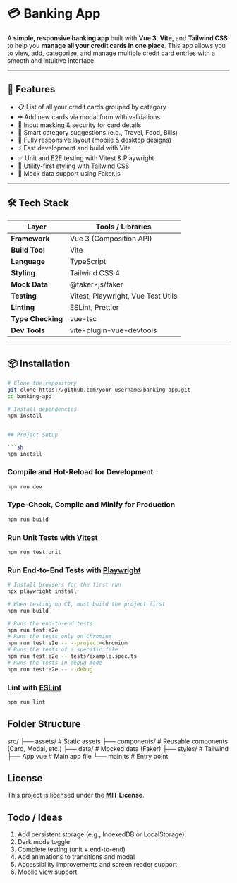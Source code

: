 # 💳 Banking App

A **simple, responsive banking app** built with **Vue 3**, **Vite**, and **Tailwind CSS** to help you **manage all your credit cards in one place**. This app allows you to view, add, categorize, and manage multiple credit card entries with a smooth and intuitive interface.

---

## 🚀 Features

- 📋 List of all your credit cards grouped by category  
- ➕ Add new cards via modal form with validations  
- 🔐 Input masking & security for card details  
- 🧠 Smart category suggestions (e.g., Travel, Food, Bills)  
- 📱 Fully responsive layout (mobile & desktop designs)  
- ⚡️ Fast development and build with Vite  
- ✅ Unit and E2E testing with Vitest & Playwright  
- 🎨 Utility-first styling with Tailwind CSS  
- 🧪 Mock data support using Faker.js

---

## 🛠 Tech Stack

| Layer         | Tools / Libraries                      |
|--------------|----------------------------------------|
| **Framework**| Vue 3 (Composition API)                |
| **Build Tool**| Vite                                   |
| **Language** | TypeScript                             |
| **Styling**  | Tailwind CSS 4                         |
| **Mock Data**| @faker-js/faker                        |
| **Testing**  | Vitest, Playwright, Vue Test Utils     |
| **Linting**  | ESLint, Prettier                       |
| **Type Checking**| vue-tsc                             |
| **Dev Tools**| vite-plugin-vue-devtools               |

---

## 📦 Installation

```bash
# Clone the repository
git clone https://github.com/your-username/banking-app.git
cd banking-app

# Install dependencies
npm install


## Project Setup

```sh
npm install
```

### Compile and Hot-Reload for Development

```sh
npm run dev
```

### Type-Check, Compile and Minify for Production

```sh
npm run build
```

### Run Unit Tests with [Vitest](https://vitest.dev/)

```sh
npm run test:unit
```

### Run End-to-End Tests with [Playwright](https://playwright.dev)

```sh
# Install browsers for the first run
npx playwright install

# When testing on CI, must build the project first
npm run build

# Runs the end-to-end tests
npm run test:e2e
# Runs the tests only on Chromium
npm run test:e2e -- --project=chromium
# Runs the tests of a specific file
npm run test:e2e -- tests/example.spec.ts
# Runs the tests in debug mode
npm run test:e2e -- --debug
```

### Lint with [ESLint](https://eslint.org/)

```sh
npm run lint
```

## Folder Structure

src/
├── assets/             # Static assets
├── components/         # Reusable components (Card, Modal, etc.)
├── data/               # Mocked data (Faker)
├── styles/             # Tailwind
├── App.vue             # Main app file
└── main.ts             # Entry point

## License
This project is licensed under the **MIT License**.

## Todo / Ideas

1. Add persistent storage (e.g., IndexedDB or LocalStorage)
2. Dark mode toggle
3. Complete testing (unit + end-to-end)
4. Add animations to transitions and modal
5. Accessibility improvements and screen reader support
6. Mobile view support
